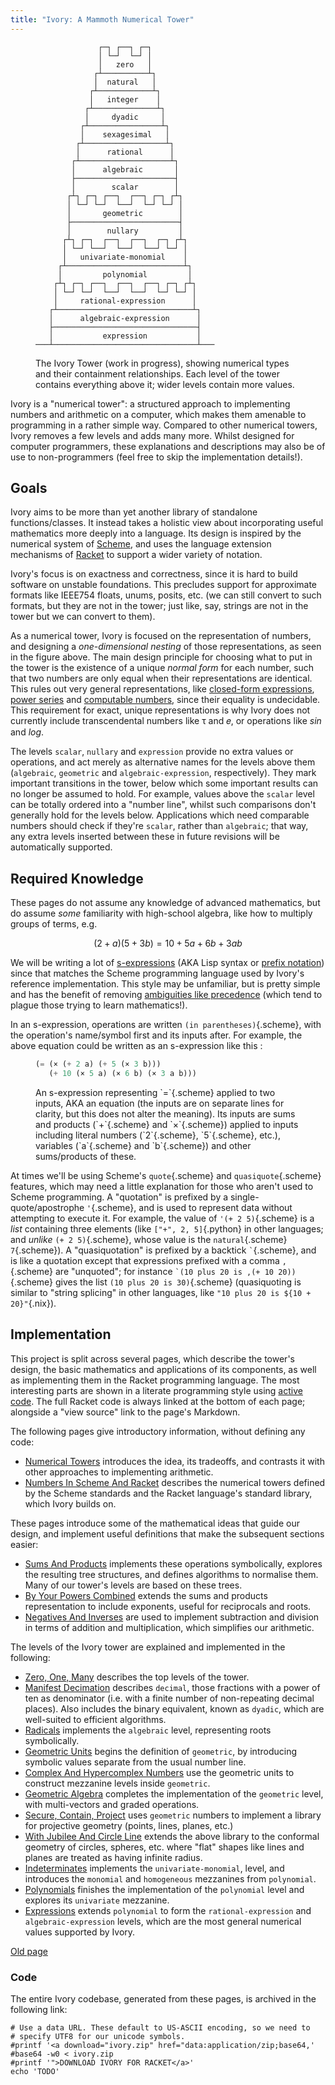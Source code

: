 ```yaml
---
title: "Ivory: A Mammoth Numerical Tower"
---
```


<figure>

```
              ┌─┐ ┌──┐ ┌─┐
              │ └─┘  └─┘ │
              │   zero   │
             ┌┴──────────┴┐
             │  natural   │
            ┌┴────────────┴┐
            │   integer    │
           ┌┴──────────────┴┐
           │     dyadic     │
          ┌┴────────────────┴┐
          │    sexagesimal   │
         ┌┴──────────────────┴┐
         │      rational      │
        ┌┴────────────────────┴┐
        │      algebraic       │
        ├──────────────────────┤
        │        scalar        │
       ┌┴┐ ┌─┐ ┌──┐  ┌──┐ ┌─┐ ┌┴┐
       │ └─┘ └─┘  └──┘  └─┘ └─┘ │
       │       geometric        │
       ├────────────────────────┤
       │        nullary         │
      ┌┴┐ ┌─┐  ┌──┐  ┌──┐  ┌─┐ ┌┴┐
      │ └─┘ └──┘  └──┘  └──┘ └─┘ │
      │   univariate-monomial    │
     ┌┴──────────────────────────┴┐
     │         polynomial         │
    ┌┴┐ ┌─┐ ┌──┐  ┌──┐  ┌──┐ ┌─┐ ┌┴┐
    │ └─┘ └─┘  └──┘  └──┘  └─┘ └─┘ │
    │     rational-expression      │
   ┌┴──────────────────────────────┴┐
   │      algebraic-expression      │
   ├────────────────────────────────┤
   │           expression           │
───┴────────────────────────────────┴───
```

 <figcaption>

The Ivory Tower (work in progress), showing numerical types and their
containment relationships. Each level of the tower contains everything above
it; wider levels contain more values.

 </figcaption>
</figure>

Ivory is a "numerical tower": a structured approach to implementing numbers and
arithmetic on a computer, which makes them amenable to programming in a rather
simple way. Compared to other numerical towers, Ivory removes a few levels and
adds many more. Whilst designed for computer programmers, these explanations and
descriptions may also be of use to non-programmers (feel free to skip the
implementation details!).

## Goals ##

Ivory aims to be more than yet another library of standalone functions/classes.
It instead takes a holistic view about incorporating useful mathematics more
deeply into a language. Its design is inspired by the numerical system of
[Scheme](https://www.scheme.org), and uses the language extension mechanisms of
[Racket](https://racket-lang.org) to support a wider variety of notation.

Ivory's focus is on exactness and correctness, since it is hard to build
software on unstable foundations. This precludes support for approximate formats
like IEEE754 floats, unums, posits, etc. (we can still convert to such formats,
but they are not in the tower; just like, say, strings are not in the tower but
we can convert to them).

As a numerical tower, Ivory is focused on the representation of numbers, and
designing a *one-dimensional nesting* of those representations, as seen in the
figure above. The main design principle for choosing what to put in the tower is
the existence of a unique *normal form* for each number, such that two numbers
are only equal when their representations are identical. This rules out very
general representations, like [closed-form
expressions](https://en.wikipedia.org/wiki/Closed-form_expression), [power
series](https://en.wikipedia.org/wiki/Power_series) and [computable
numbers](https://en.wikipedia.org/wiki/Computable_number), since their equality
is undecidable. This requirement for exact, unique representations is why Ivory
does not currently include transcendental numbers like τ and 𝑒, or operations
like $sin$ and $log$.

The levels `scalar`, `nullary` and `expression` provide no extra values or
operations, and act merely as alternative names for the levels above them
(`algebraic`, `geometric` and `algebraic-expression`, respectively). They
mark important transitions in the tower, below which some important results can
no longer be assumed to hold. For example, values above the `scalar` level can
be totally ordered into a "number line", whilst such comparisons don't generally
hold for the levels below. Applications which need comparable numbers should
check if they're `scalar`, rather than `algebraic`; that way, any extra levels
inserted between these in future revisions will be automatically supported.

## Required Knowledge ##

These pages do not assume any knowledge of advanced mathematics, but do assume
*some* familiarity with high-school algebra, like how to multiply groups of
terms, e.g.

$$(2 + a)(5 + 3b) = 10 + 5a + 6b + 3ab$$

We will be writing a lot of [s-expressions](/blog/2017-08-29-s_expressions.html)
(AKA Lisp syntax or [prefix
notation](https://en.wikipedia.org/wiki/Polish_notation)) since that matches the
Scheme programming language used by Ivory's reference implementation. This style
may be unfamiliar, but is pretty simple and has the benefit of removing
[ambiguities like
precedence](https://en.wikipedia.org/wiki/Order_of_operations) (which tend to
plague those trying to learn mathematics!).

In an s-expression, operations are written `(in parentheses)`{.scheme}, with the
operation's name/symbol first and its inputs after. For example, the above
equation could be written as an s-expression like this :

<figure>

```scheme
(= (× (+ 2 a) (+ 5 (× 3 b)))
   (+ 10 (× 5 a) (× 6 b) (× 3 a b)))
```

<figcaption>An s-expression representing `=`{.scheme} applied to two inputs, AKA
an equation (the inputs are on separate lines for clarity, but this does not
alter the meaning). Its inputs are sums and products (`+`{.scheme} and
`×`{.scheme}) applied to inputs including literal numbers (`2`{.scheme},
`5`{.scheme}, etc.), variables (`a`{.scheme} and `b`{.scheme}) and other
sums/products of these.</figcaption></figure>

At times we'll be using Scheme's `quote`{.scheme} and `quasiquote`{.scheme}
features, which may need a little explanation for those who aren't used to
Scheme programming. A "quotation" is prefixed by a single-quote/apostrophe
`'`{.scheme}, and is used to represent data without attempting to execute
it. For example, the value of `'(+ 2 5)`{.scheme} is a *list* containing three
elements (like `["+", 2, 5]`{.python} in other languages; and *unlike*
`(+ 2 5)`{.scheme}, whose value is the `natural`{.scheme} `7`{.scheme}). A
"quasiquotation" is prefixed by a backtick `` ` ``{.scheme}, and is like a
quotation except that expressions prefixed with a comma `,`{.scheme} are
"unquoted"; for instance `` `(10 plus 20 is ,(+ 10 20)) ``{.scheme} gives the
list `(10 plus 20 is 30)`{.scheme} (quasiquoting is similar to "string splicing"
in other languages, like `"10 plus 20 is ${10 + 20}"`{.nix}).

## Implementation ##

This project is split across several pages, which describe the tower's design,
the basic mathematics and applications of its components, as well as
implementing them in the Racket programming language. The most interesting parts
are shown in a literate programming style using
[active code](/projects/activecode). The full Racket code is always linked at
the bottom of each page; alongside a "view source" link to the page's Markdown.

The following pages give introductory information, without defining any code:

 - [Numerical Towers](numerical_towers.html) introduces the idea, its tradeoffs,
   and contrasts it with other approaches to implementing arithmetic.
 - [Numbers In Scheme And Racket](numbers_in_scheme.html) describes the
   numerical towers defined by the Scheme standards and the Racket language's
   standard library, which Ivory builds on.

These pages introduce some of the mathematical ideas that guide our design, and
implement useful definitions that make the subsequent sections easier:

 - [Sums And Products](sums_and_products.html) implements these operations
   symbolically, explores the resulting tree structures, and defines algorithms
   to normalise them. Many of our tower's levels are based on these trees.
 - [By Your Powers Combined](powers.html) extends the sums and products
   representation to include exponents, useful for reciprocals and roots.
 - [Negatives And Inverses](negatives_and_inverses.html) are used to implement
   subtraction and division in terms of addition and multiplication, which
   simplifies our arithmetic.

The levels of the Ivory tower are explained and implemented in the following:

 - [Zero, One, Many](zero_one_many.html) describes the top levels of the tower.
 - [Manifest Decimation](dyadic.html) describes `decimal`, those fractions with
   a power of ten as denominator (i.e. with a finite number of non-repeating
   decimal places). Also includes the binary equivalent, known as `dyadic`,
   which are well-suited to efficient algorithms.
 - [Radicals](radicals.html) implements the `algebraic` level, representing
   roots symbolically.
 - [Geometric Units](geometric_units.html) begins the definition of `geometric`,
   by introducing symbolic values separate from the usual number line.
 - [Complex And Hypercomplex Numbers](complex_and_hypercomplex_numbers.html)
   use the geometric units to construct mezzanine levels inside `geometric`.
 - [Geometric Algebra](geometric_algebra.html) completes the implementation of
   the `geometric` level, with multi-vectors and graded operations.
 - [Secure, Contain, Project](projective.html) uses `geometric` numbers to
   implement a library for projective geometry (points, lines, planes, etc.)
 - [With Jubilee And Circle Line](conformal.html) extends the above library to
   the conformal geometry of circles, spheres, etc. where "flat" shapes like
   lines and planes are treated as having infinite radius.
 - [Indeterminates](indeterminates.html) implements the `univariate-monomial`,
   level, and introduces the `monomial` and `homogeneous` mezzanines from
   `polynomial`.
 - [Polynomials](polynomials.html) finishes the implementation of the
   `polynomial` level and explores its `univariate` mezzanine.
 - [Expressions](expressions.html) extends `polynomial` to form the
   `rational-expression` and `algebraic-expression` levels, which are the most
   general numerical values supported by Ivory.

<div style="display: hidden;">

[Old page](scheme_geometric_algebra.html)

</div>

### Code ###

The entire Ivory codebase, generated from these pages, is archived in the
following link:

```{.unwrap pipe="sh | pandoc -t json"}
# Use a data URL. These default to US-ASCII encoding, so we need to
# specify UTF8 for our unicode symbols.
#printf '<a download="ivory.zip" href="data:application/zip;base64,'
#base64 -w0 < ivory.zip
#printf '">DOWNLOAD IVORY FOR RACKET</a>'
echo 'TODO'
```
